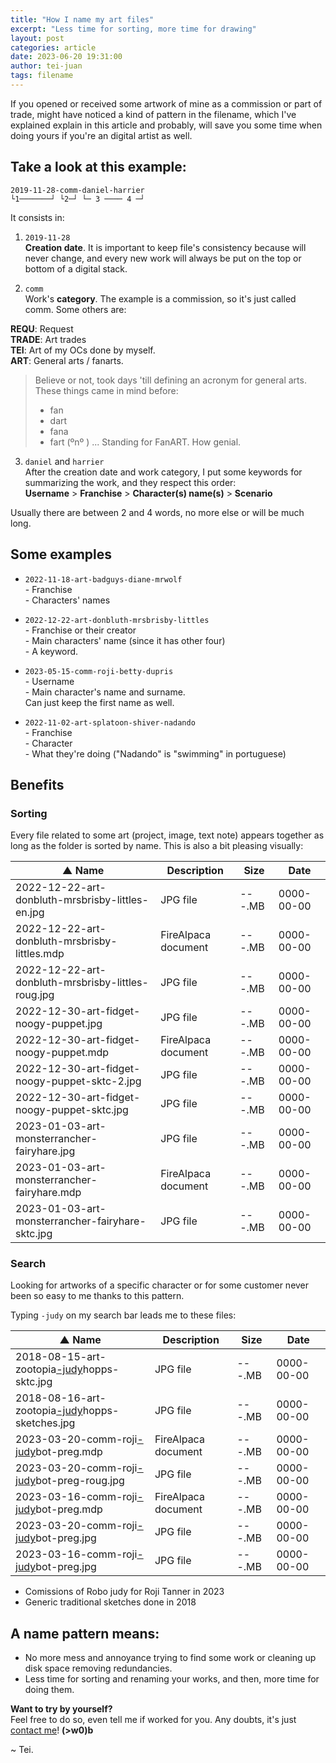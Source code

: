 ```yaml
---
title: "How I name my art files"
excerpt: "Less time for sorting, more time for drawing"
layout: post
categories: article
date: 2023-06-20 19:31:00
author: tei-juan
tags: filename
---
```


If you opened or received some artwork of mine as a commission or part of trade, might have noticed a kind of pattern in the filename, which I've explained explain in this article and probably, will save you some time when doing yours if you're an digital artist as well.  

## Take a look at this example:  

```
2019-11-28-comm-daniel-harrier
└1───────┘ └2─┘ └─ 3 ──── 4 ─┘
```

It consists in:  

1. `2019-11-28`  
**Creation date**. It is important to keep file's consistency because will never change, and every new work will always be put on the top or bottom of a digital stack.

2. `comm`  
Work's **category**. The example is a commission, so it's just called comm. Some others are:

**REQU**: Request  
**TRADE**: Art trades  
**TEI**: Art of my OCs done by myself.  
**ART**: General arts / fanarts.  

> Believe or not, took days 'till defining an acronym for general arts. These things came in mind before:
> - fan  
> - dart  
> - fana  
> - fart \(ºnº \) ... Standing for FanART. How genial.

3. `daniel` and `harrier`   
After the creation date and work category, I put some keywords for summarizing the work, and they respect this order:  
**Username** > **Franchise** > **Character(s) name(s)** > **Scenario**  

Usually there are between 2 and 4 words, no more else or will be much long.  

## Some examples

- `2022-11-18-art-badguys-diane-mrwolf`  
\- Franchise  
\- Characters' names    

- `2022-12-22-art-donbluth-mrsbrisby-littles`  
\- Franchise or their creator  
\- Main characters' name (since it has other four)  
\- A keyword.    

- `2023-05-15-comm-roji-betty-dupris`  
\- Username  
\- Main character's name and surname.  
Can just keep the first name as well.  

- `2022-11-02-art-splatoon-shiver-nadando`  
\- Franchise  
\- Character  
\- What they're doing ("Nadando" is "swimming" in portuguese)

## Benefits

### Sorting

Every file related to some art (project, image, text note) appears together as long as the folder is sorted by name. This is also a bit pleasing visually:  

| ▲ Name | Description | Size | Date |
| --- | --- | --- | --- |
| 2022-12-22-art-donbluth-mrsbrisby-littles-en.jpg | JPG file | ---.MB | 0000-00-00 |
| 2022-12-22-art-donbluth-mrsbrisby-littles.mdp | FireAlpaca  document | ---.MB | 0000-00-00 |
| 2022-12-22-art-donbluth-mrsbrisby-littles-roug.jpg | JPG file | ---.MB | 0000-00-00 |
| 2022-12-30-art-fidget-noogy-puppet.jpg | JPG file | ---.MB | 0000-00-00 |
| 2022-12-30-art-fidget-noogy-puppet.mdp | FireAlpaca  document | ---.MB | 0000-00-00 |
| 2022-12-30-art-fidget-noogy-puppet-sktc-2.jpg | JPG file | ---.MB | 0000-00-00 |
| 2022-12-30-art-fidget-noogy-puppet-sktc.jpg | JPG file | ---.MB | 0000-00-00 |
| 2023-01-03-art-monsterrancher-fairyhare.jpg | JPG file | ---.MB | 0000-00-00 |
| 2023-01-03-art-monsterrancher-fairyhare.mdp | FireAlpaca  document | ---.MB | 0000-00-00 |
| 2023-01-03-art-monsterrancher-fairyhare-sktc.jpg | JPG file | ---.MB | 0000-00-00 |

### Search

Looking for artworks of a specific character or for some customer never been so easy to me thanks to this pattern. 

Typing `-judy` on my search bar leads me to these files:    

| ▲ Name | Description | Size | Date |
| --- | --- | --- | --- |
| 2018-08-15-art-zootopia<u>-judy</u>hopps-sktc.jpg | JPG file | ---.MB | 0000-00-00 |
| 2018-08-16-art-zootopia<u>-judy</u>hopps-sketches.jpg | JPG file | ---.MB | 0000-00-00 |
| 2023-03-20-comm-roji<u>-judy</u>bot-preg.mdp | FireAlpaca  document | ---.MB | 0000-00-00 |
| 2023-03-20-comm-roji<u>-judy</u>bot-preg-roug.jpg | JPG file | ---.MB | 0000-00-00 |
| 2023-03-16-comm-roji<u>-judy</u>bot-preg.mdp | FireAlpaca  document | ---.MB | 0000-00-00 |
| 2023-03-20-comm-roji<u>-judy</u>bot-preg.jpg | JPG file | ---.MB | 0000-00-00 |
| 2023-03-16-comm-roji<u>-judy</u>bot-preg.jpg | JPG file | ---.MB | 0000-00-00 |

- Comissions of Robo judy for Roji Tanner in 2023  
- Generic traditional sketches done in 2018  

## A name pattern means:
- No more mess and annoyance trying to find some work or cleaning up disk space removing redundancies.  
- Less time for sorting and renaming your works, and then, more time for doing them.  

**Want to try by yourself?**  
Feel free to do so, even tell me if worked for you. Any doubts, it's just [contact me](/contact)! **(\>w0\)b**

\~ Tei.
